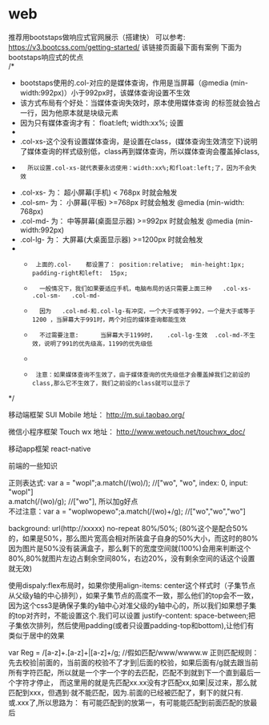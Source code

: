 # web

推荐用bootstaps做响应式官网展示（搭建快）
可以参考: https://v3.bootcss.com/getting-started/    该链接页面最下面有案例
下面为bootstaps响应式的优点  
/*
   *   bootstaps使用的.col-对应的是媒体查询，作用是当屏幕（@media (min-width:992px)）小于992px时，该媒体查询设置不生效
   *   该方式布局有个好处：当媒体查询失效时，原本使用媒体查询 的标签就会独占一行，因为他原本就是块级元素
   *   因为只有媒体查询才有： float:left; width:xx%;   设置
 *
 *  .col-xs-这个没有设置媒体查询，是设置在class，(媒体查询生效清空下)说明了媒体查询的样式级别低，class再到媒体查询，所以媒体查询会覆盖掉class,
   *       所以设置.col-xs-就代表要永远使用：width:xx%;和float:left;了，因为不会失效
 *  .col-xs-    为：  超小屏幕(手机)    < 768px 时就会触发                
 *  .col-sm-    为：  小屏幕(平板)        >=768px 时就会触发                                     @media (min-width: 768px)   
 *  .col-md-    为：  中等屏幕(桌面显示器)        >=992px 时就会触发                 @media (min-width:992px)
 *  .col-lg-    为：  大屏幕(大桌面显示器)        >=1200px 时就会触发               
 *
   *      上面的.col-    都设置了： position:relative;  min-height:1px; padding-right和left:  15px;  
   *       一般情况下，我们如果要适应手机，电脑布局的话只需要上面三种   .col-xs-   .col-sm-   .col-md-
   *       因为   .col-md-和.col-lg-有冲突，一个大于或等于992，一个是大于或等于1200 ，当屏幕大于991时，两个对应的媒体查询都能生效
   *       不过需要注意:      当屏幕大于1199时，   .col-lg-生效  .col-md-不生效，说明了991的优先级高，1199的优先级低
   *
   *      注意：如果媒体查询不生效了，由于媒体查询的优先级低才会覆盖掉我们之前设的class,那么它不生效了，我们之前设的class就可以显示了 
 */


移动端框架 SUI Mobile      地址： http://m.sui.taobao.org/

微信小程序框架 Touch wx    地址： http://www.wetouch.net/touchwx_doc/

移动app框架  react-native

前端的一些知识

正则表达式:  var a = "wopl";a.match(/(wo)/);  //["wo", "wo", index: 0, input: "wopl"]  <br/>
            a.match(/(wo)/g);  //["wo"], 所以加g好点    <br/>
     不过注意：var a = "woplwopewo";a.match(/(wo)+/g);  //["wo","wo","wo"] <br/>

background: url(http://xxxxx) no-repeat 80%/50%;  (80%这个是配合50%的，如果是50%，那么图片宽高会相对所装盒子自身的50%大小，而这时的80%因为图片是50%没有装满盒子，那么剩下的宽度空间就(100%)会用来判断这个80%,80%就图片左边占剩余空间80%，右边20%，没有剩余空间的话这个设置就无效)

使用dispaly:flex布局时，如果你使用align-items: center这个样式时（子集节点从父级y轴的中心排列），如果子集节点的高度不一致，那么他们的top会不一致，因为这个css3是确保子集的y轴中心对准父级的y轴中心的，所以我们如果想子集的top对齐时，不能设置这个.我们可以设置 justify-content: space-between;把子集依次排列，然后使用padding(或者只设置padding-top和bottom),让他们有类似于居中的效果

var Reg = /[a-z]+\.[a-z]+|[a-z]+/g;  //假如匹配/www/wwww.w 正则匹配规则：先去校验|前面的，当前面的校验不了才到|后面的校验，如果后面有/g就去跟当前所有字符匹配，所以就是一个字一个字的去匹配，匹配不到就到下一个直到最后一个字符才停止， 而这里用的就是先匹配xx.xx没有才匹配xx,如果|反过来，那么就匹配到xxx，但遇到·就不能匹配，因为.前面的已经被匹配了，剩下的就只有.或.xxx了,所以思路为： 有可能匹配到的放第一，有可能能匹配到前面匹配的放最后
